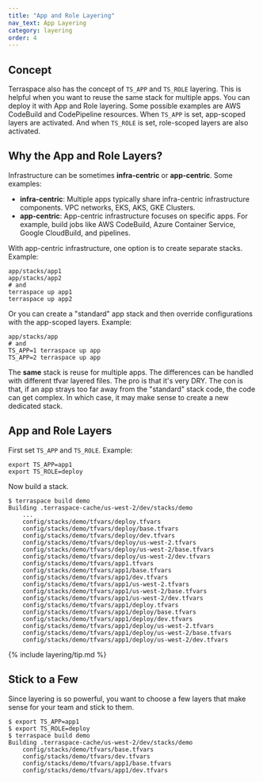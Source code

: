 ```yaml
---
title: "App and Role Layering"
nav_text: App Layering
category: layering
order: 4
---
```


## Concept

Terraspace also has the concept of `TS_APP` and `TS_ROLE` layering.  This is helpful when you want to reuse the same stack for multiple apps. You can deploy it with App and Role layering. Some possible examples are AWS CodeBuild and CodePipeline resources. When `TS_APP` is set, app-scoped layers are activated. And when `TS_ROLE` is set, role-scoped layers are also activated.

## Why the App and Role Layers?

Infrastructure can be sometimes **infra-centric** or **app-centric**. Some examples:

* **infra-centric**: Multiple apps typically share infra-centric infrastructure components. VPC networks, EKS, AKS, GKE Clusters.
* **app-centric**: App-centric infrastructure focuses on specific apps. For example, build jobs like AWS CodeBuild, Azure Container Service, Google CloudBuild, and pipelines.

With app-centric infrastructure, one option is to create separate stacks. Example:

    app/stacks/app1
    app/stacks/app2
    # and
    terraspace up app1
    terraspace up app2

Or you can create a "standard" app stack and then override configurations with the app-scoped layers. Example:

    app/stacks/app
    # and
    TS_APP=1 terraspace up app
    TS_APP=2 terraspace up app

The **same** stack is reuse for multiple apps. The differences can be handled with different tfvar layered files. The pro is that it's very DRY. The con is that, if an app strays too far away from the "standard" stack code, the code can get complex. In which case, it may make sense to create a new dedicated stack.

## App and Role Layers

First set `TS_APP` and `TS_ROLE`. Example:

    export TS_APP=app1
    export TS_ROLE=deploy

Now build a stack.

    $ terraspace build demo
    Building .terraspace-cache/us-west-2/dev/stacks/demo
        ...
        config/stacks/demo/tfvars/deploy.tfvars
        config/stacks/demo/tfvars/deploy/base.tfvars
        config/stacks/demo/tfvars/deploy/dev.tfvars
        config/stacks/demo/tfvars/deploy/us-west-2.tfvars
        config/stacks/demo/tfvars/deploy/us-west-2/base.tfvars
        config/stacks/demo/tfvars/deploy/us-west-2/dev.tfvars
        config/stacks/demo/tfvars/app1.tfvars
        config/stacks/demo/tfvars/app1/base.tfvars
        config/stacks/demo/tfvars/app1/dev.tfvars
        config/stacks/demo/tfvars/app1/us-west-2.tfvars
        config/stacks/demo/tfvars/app1/us-west-2/base.tfvars
        config/stacks/demo/tfvars/app1/us-west-2/dev.tfvars
        config/stacks/demo/tfvars/app1/deploy.tfvars
        config/stacks/demo/tfvars/app1/deploy/base.tfvars
        config/stacks/demo/tfvars/app1/deploy/dev.tfvars
        config/stacks/demo/tfvars/app1/deploy/us-west-2.tfvars
        config/stacks/demo/tfvars/app1/deploy/us-west-2/base.tfvars
        config/stacks/demo/tfvars/app1/deploy/us-west-2/dev.tfvars

{% include layering/tip.md %}

## Stick to a Few

Since layering is so powerful, you want to choose a few layers that make sense for your team and stick to them.

    $ export TS_APP=app1
    $ export TS_ROLE=deploy
    $ terraspace build demo
    Building .terraspace-cache/us-west-2/dev/stacks/demo
        config/stacks/demo/tfvars/base.tfvars
        config/stacks/demo/tfvars/dev.tfvars
        config/stacks/demo/tfvars/app1/base.tfvars
        config/stacks/demo/tfvars/app1/dev.tfvars
